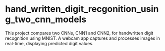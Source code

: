 # hand_written_digit_recgonition_using_two_cnn_models
This project compares two CNNs, CNN1 and CNN2, for handwritten digit recognition using MNIST.  A webcam app captures and processes images in real-time, displaying predicted digit values.
